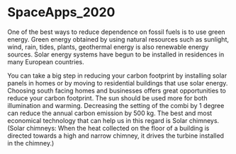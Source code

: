 # SpaceApps_2020

One of the best ways to reduce dependence on fossil fuels is to use green energy. Green energy obtained by using natural resources such as sunlight, wind, rain, tides, plants, geothermal energy is also renewable energy sources. Solar energy systems have begun to be installed in residences in many European countries.

You can take a big step in reducing your carbon footprint by installing solar panels in homes or by moving to residential buildings that use solar energy. Choosing south facing homes and businesses offers great opportunities to reduce your carbon footprint. The sun should be used more for both illumination and warming. Decreasing the setting of the combi by 1 degree can reduce the annual carbon emission by 500 kg.
The best and most economical technology that can help us in this regard is Solar chimneys. (Solar chimneys: When the heat collected on the floor of a building is directed towards a high and narrow chimney, it drives the turbine installed in the chimney.)
